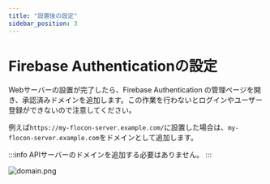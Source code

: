 ```yaml
---
title: "設置後の設定"
sidebar_position: 3
---
```


# Firebase Authenticationの設定

Webサーバーの設置が完了したら、Firebase Authentication の管理ページを開き、承認済みドメインを追加します。この作業を行わないとログインやユーザー登録ができないので注意してください。

例えば`https://my-flocon-server.example.com/`に設置した場合は、`my-flocon-server.example.com`をドメインとして追加します。

:::info
APIサーバーのドメインを追加する必要はありません。
:::

![domain.png](/img/docs/firebase-auth/domain.png)